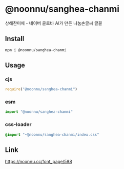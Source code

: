 # @noonnu/sanghea-chanmi
상해찬미체 - 네이버 클로바 AI가 만든 나눔손글씨 글꼴

## Install
```sh
npm i @noonnu/sanghea-chanmi
```
## Usage
### cjs
```js
require("@noonnu/sanghea-chanmi")
```
### esm
```js
import "@noonnu/sanghea-chanmi"
```
### css-loader
```css
@import "~@noonnu/sanghea-chanmi/index.css"
```

## Link
https://noonnu.cc/font_page/588
